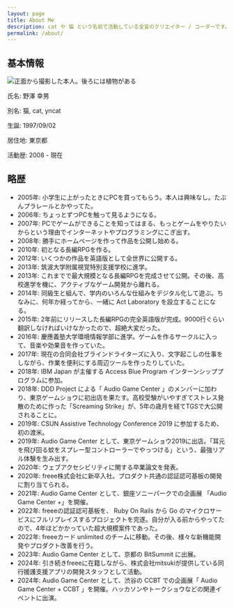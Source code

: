 ```yaml
---
layout: page
title: About Me
description: cat や 猫 という名前で活動している全盲のクリエイター / コーダーです。フルスタックエンジニアとして仕事をしながら、気の向くままにいろんな活動を行っています。
permalink: /about/
---
```


## 基本情報

![正面から撮影した本人。後ろには植物がある]({{site.baseurl}}/images/author.jpg#wide)

氏名: 野澤 幸男

別名: 猫, cat, yncat

生誕: 1997/09/02

居住地: 東京都

活動歴: 2008 - 現在

## 略歴

* 2005年: 小学生に上がったときにPCを買ってもらう。本人は興味なし。たぶんプラレールとかやってた。
* 2006年: ちょっとずつPCを触って見るようになる。
* 2007年: PCでゲームができることを知ってはまる、もっとゲームをやりたいからという理由でインターネットやプログラミングにこぎ出す。
* 2008年: 勝手にホームページを作って作品を公開し始める。
* 2010年: 初となる長編RPGを作る。
* 2012年: いくつかの作品を英語版として全世界に公開する。
* 2013年: 筑波大学附属視覚特別支援学校に進学。
* 2013年: これまでで最大規模となる長編RPGを完成させて公開。その後、高校進学を機に、アクティブなゲーム開発から離れる。
* 2014年: 同級生と組んで、学内のいろんな仕組みをデジタル化して遊ぶ。ちなみに、何年か経ってから、一緒に Act Laboratory を設立することになる。
* 2015年: 2年前にリリースした長編RPGの完全英語版が完成。9000行ぐらい翻訳しなければいけなかったので、超絶大変だった。
* 2016年: 慶應義塾大学環境情報学部に進学。ゲームを作るサークルに入って、音楽や効果音を作っていた。
* 2017年: 現在の合同会社ブラインドライターズに入り、文字起こしの仕事をしながら、作業を便利にする周辺ツールを作ったりしていた。
* 2018年: IBM Japan が主催する Access Blue Program インターンシッププログラムに参加。
* 2018年: DDD Project による「 Audio Game Center 」のメンバーに加わり、東京ゲームショウに初出店を果たす。高校受験がいやすぎてストレス発散のために作った「Screaming Strike」が、5年の歳月を経てTGSで大公開されることに。
* 2019年: CSUN Assistive Technology Conference 2019 に参加するため、初の渡米。
* 2019年: Audio Game Center として、東京ゲームショウ2019に出店。「耳元を飛び回る蚊をスプレー型コントローラーでやっつける」という、最強リアル体験を生み出す。
* 2020年: ウェブアクセシビリティに関する卒業論文を発表。
* 2020年: freee株式会社に新卒入社。プロダクト共通の認証認可基板の開発に割り当てられる。
* 2021年: Audio Game Center として、銀座ソニーパークでの企画展 「Audio Game Center +」を開催。
* 2022年: freeeの認証認可基板を、 Ruby On Rails から Go のマイクロサービスにフルリプレイスするプロジェクトを完遂。自分が入る前からやってたので、4年ほどかかっていた超大規模案件であった。
* 2022年: freeeカード unlimited のチームに移動。その後、様々な新機能開発やプロダクト改善を行う。
* 2023年: Audio Game Center として、京都の BitSummit に出展。
* 2024年: 引き続きfreeeに在籍しながら、株式会社mitsukiが提供している同行援護支援アプリの開発スタッフとして活動。
* 2024年: Audio Game Center として、渋谷の CCBT での企画展「 Audio Game Center + CCBT 」を開催。ハッカソンやトークショウなどの関連イベントに出演。
